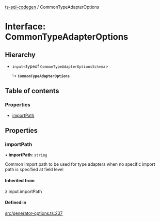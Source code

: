 [ts-sql-codegen](../README.md) / CommonTypeAdapterOptions

# Interface: CommonTypeAdapterOptions

## Hierarchy

- `input`\<typeof `CommonTypeAdapterOptionsSchema`\>

  ↳ **`CommonTypeAdapterOptions`**

## Table of contents

### Properties

- [importPath](CommonTypeAdapterOptions.md#importpath)

## Properties

### importPath

• **importPath**: `string`

Common import path to be used for type adapters
when no specific import path is specified at field level

#### Inherited from

z.input.importPath

#### Defined in

[src/generator-options.ts:237](https://github.com/lorefnon/ts-sql-codegen/blob/e58eed00df9c6d2d18a73ca44cce2dac9ee007b5/src/generator-options.ts#L237)
